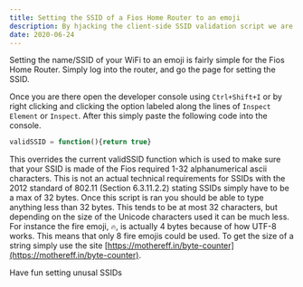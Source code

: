 ```yaml
---
title: Setting the SSID of a Fios Home Router to an emoji
description: By hjacking the client-side SSID validation script we are able to set "illegal" SSIDs on the Fios Home Router
date: 2020-06-24
---
```


Setting the name/SSID of your WiFi to an emoji is fairly simple for the Fios Home Router. 
Simply log into the router, and go the page for setting the SSID. 

Once you are there open the developer console using `Ctrl+Shift+I` or by right clicking and clicking  the option labeled along the lines of `Inspect Element` or `Inspect`. 
After this simply paste the following code into the console. 
```javascript
validSSID = function(){return true}
```
This overrides the current validSSID function which is used to make sure that your SSID is made of the Fios required 1-32 alphanumerical ascii characters. 
This is not an actual technical requirements for SSIDs with the 2012 standard of 802.11 (Section 6.3.11.2.2) stating SSIDs simply have to be a max of 32 bytes.
Once this script is ran you should be able to type anything less than 32 bytes.
This tends to be at most 32 characters, but depending on the size of the Unicode characters used it can be much less.
For instance the fire emoji, `🔥`, is actually 4 bytes because of how UTF-8 works. 
This means that only 8 fire emojis could be used.
To get the size of a string simply use the site [https://mothereff.in/byte-counter](https://mothereff.in/byte-counter).

Have fun setting unusal SSIDs